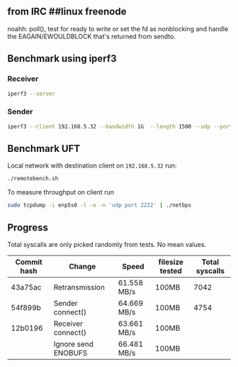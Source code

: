 

## from IRC ##linux freenode
<ayecee> noahh: poll(), test for ready to write
<ayecee> or set the fd as nonblocking and handle the EAGAIN/EWOULDBLOCK that's returned from sendto.

## Benchmark using iperf3
### Receiver
```bash
iperf3 --server
```
### Sender
```bash
iperf3 --client 192.168.5.32 --bandwidth 1G  --length 1500 --udp --port 5201 --parallel 1
```

## Benchmark UFT
Local network with destination client on ```192.168.5.32``` run:
```bash
./remotebench.sh
```

To measure throughput on client run
```bash
sudo tcpdump -i enp5s0 -l -e -n 'udp port 2222' | ./netbps
```

## Progress
Total syscalls are only picked randomly from tests. No mean values.

| Commit hash | Change | Speed | filesize tested | Total syscalls |
| ----------- | ------ | ----- | --------------- | -------------- |
| 43a75ac     | Retransmission | 61.558 MB/s | 100MB | 7042 |
| 54f899b     | Sender connect() | 64.669 MB/s | 100MB | 4754 |
| 12b0196     | Receiver connect() | 63.661 MB/s | 100MB |  |
|      | Ignore send ENOBUFS | 66.481 MB/s | 100MB |   |

